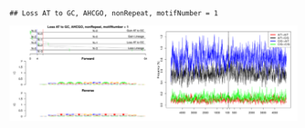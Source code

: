 

```
## Loss AT to GC, AHCGO, nonRepeat, motifNumber = 1
```

![plot of chunk motifPValues](figure/motifPValues-1.png)
  
